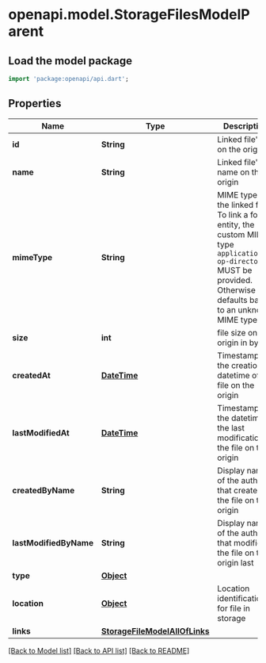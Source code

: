 # openapi.model.StorageFilesModelParent

## Load the model package
```dart
import 'package:openapi/api.dart';
```

## Properties
Name | Type | Description | Notes
------------ | ------------- | ------------- | -------------
**id** | **String** | Linked file's id on the origin | 
**name** | **String** | Linked file's name on the origin | 
**mimeType** | **String** | MIME type of the linked file.  To link a folder entity, the custom MIME type `application/x-op-directory` MUST be provided. Otherwise it defaults back to an unknown MIME type. | [optional] 
**size** | **int** | file size on origin in bytes | [optional] 
**createdAt** | [**DateTime**](DateTime.md) | Timestamp of the creation datetime of the file on the origin | [optional] 
**lastModifiedAt** | [**DateTime**](DateTime.md) | Timestamp of the datetime of the last modification of the file on the origin | [optional] 
**createdByName** | **String** | Display name of the author that created the file on the origin | [optional] 
**lastModifiedByName** | **String** | Display name of the author that modified the file on the origin last | [optional] 
**type** | [**Object**](Object.md) |  | 
**location** | [**Object**](.md) | Location identification for file in storage | 
**links** | [**StorageFileModelAllOfLinks**](StorageFileModelAllOfLinks.md) |  | 

[[Back to Model list]](../README.md#documentation-for-models) [[Back to API list]](../README.md#documentation-for-api-endpoints) [[Back to README]](../README.md)


